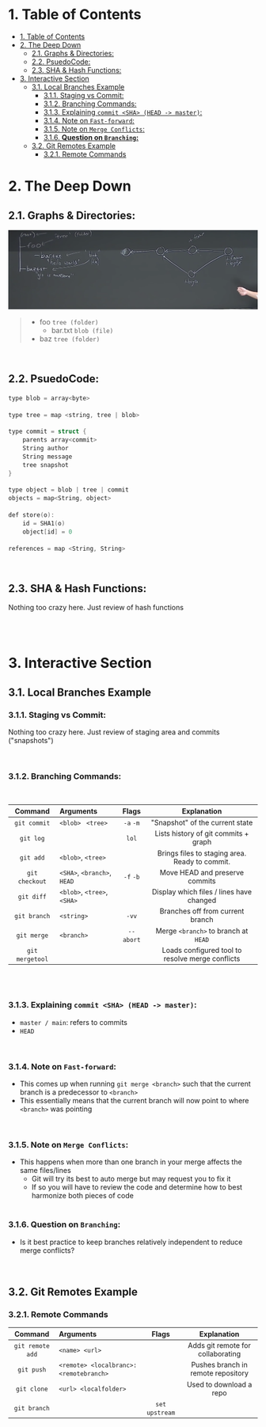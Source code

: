 # 1. Table of Contents
- [1. Table of Contents](#1-table-of-contents)
- [2. The Deep Down](#2-the-deep-down)
  - [2.1. Graphs & Directories:](#21-graphs--directories)
  - [2.2. PsuedoCode:](#22-psuedocode)
  - [2.3. SHA & Hash Functions:](#23-sha--hash-functions)
- [3. Interactive Section](#3-interactive-section)
  - [3.1. Local Branches Example](#31-local-branches-example)
    - [3.1.1. Staging vs Commit:](#311-staging-vs-commit)
    - [3.1.2. Branching Commands:](#312-branching-commands)
    - [3.1.3. Explaining `commit <SHA> (HEAD -> master)`:](#313-explaining-commit-sha-head---master)
    - [3.1.4. Note on `Fast-forward`:](#314-note-on-fast-forward)
    - [3.1.5. Note on `Merge Conflicts`:](#315-note-on-merge-conflicts)
    - [3.1.6. **Question on `Branching`:**](#316-question-on-branching)
  - [3.2. Git Remotes Example](#32-git-remotes-example)
    - [3.2.1. Remote Commands](#321-remote-commands)


# 2. The Deep Down  


## 2.1. Graphs & Directories:

![directory and branch](images/graphs.png)

> * foo `tree (folder)`
>   * bar.txt `blob (file)`
> * baz `tree (folder)`
>   
<br>

## 2.2. PsuedoCode:

```C
type blob = array<byte>

type tree = map <string, tree | blob>

type commit = struct {
    parents array<commit>
    String author
    String message
    tree snapshot
}

type object = blob | tree | commit
objects = map<String, object>

def store(o):
    id = SHA1(o)
    object[id] = 0

references = map <String, String>
```  
<br>


## 2.3. SHA & Hash Functions:

<p>Nothing too crazy here. Just review of hash functions</p>  
<br><br>

# 3. Interactive Section

## 3.1. Local Branches Example


### 3.1.1. Staging vs Commit:

<p>Nothing too crazy here. Just review of staging area and commits ("snapshots")</p>  
<br>


### 3.1.2. Branching Commands:  
<br>

|     Command     | Arguments                   |   Flags   |                   Explanation                    |
| :-------------: | :-------------------------- | :-------: | :----------------------------------------------: |
|  `git commit`   | `<blob> ` `<tree>`          | `-a` `-m` |         "Snapshot" of the current state          |
|    `git log`    |                             |   `lol`   |      Lists history of git   commits + graph      |
|    `git add`    | `<blob>`, `<tree>`          |           |  Brings files to staging area. Ready to commit.  |
| `git checkout`  | `<SHA>`, `<branch>`, `HEAD` | `-f` `-b` |          Move HEAD and preserve commits          |
|   `git diff`    | `<blob>`, `<tree>`, `<SHA>` |           |     Display which files / lines have changed     |
|  `git branch`   | `<string>`                  |   `-vv`   |         Branches off from current branch         |
|   `git merge`   | `<branch>`                  | `--abort` |       Merge `<branch>` to branch at `HEAD`       |
| `git mergetool` |                             |           | Loads configured tool to resolve merge conflicts |
<br><br>





### 3.1.3. Explaining `commit <SHA> (HEAD -> master)`:
* `master / main`: refers to commits
* `HEAD`  
<br>

### 3.1.4. Note on `Fast-forward`:
* This comes up when running `git merge <branch>` such that the current branch is a predecessor to `<branch>`
* This essentially means that the current branch will now point to where `<branch>` was pointing  
<br>

### 3.1.5. Note on `Merge Conflicts`:
* This happens when more than one branch in your merge affects the same files/lines
  * Git will try its best to auto merge but may request you to fix it 
  * If so you will have to review the code and determine how to best harmonize both pieces of code  
  <br>


### 3.1.6. **Question on `Branching`:**
* Is it best practice to keep branches relatively independent to reduce merge conflicts?  
<br><br>


## 3.2. Git Remotes Example


### 3.2.1. Remote Commands

|     Command      | Arguments                              |     Flags      |            Explanation             |
| :--------------: | :------------------------------------- | :------------: | :--------------------------------: |
| `git remote add` | `<name> <url>`                         |                | Adds git remote for collaborating  |
|    `git push`    | `<remote> <localbranc>:<remotebranch>` |                | Pushes branch in remote repository |
|   `git clone`    | `<url> <localfolder>`                  |                |      Used to download a repo       |
|   `git branch`   |                                        | `set upstream` |                                    |
